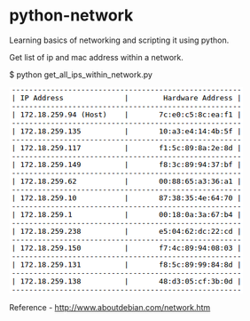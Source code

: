 # python-network
Learning basics of networking and scripting it using python.

Get list of ip and mac address within a network.

$ python get_all_ips_within_network.py

![alt tag](https://github.com/tanalam2411/python-network/blob/master/static/get_all_ip_mac.png)



Reference - http://www.aboutdebian.com/network.htm
